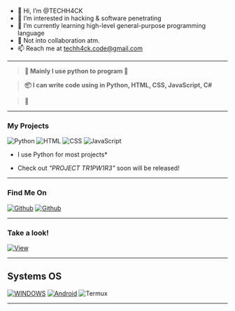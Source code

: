 - 👋 Hi, I’m @TECHH4CK
- 👀 I’m interested in hacking & software penetrating
- 🌱 I’m currently learning high-level general-purpose programming language
- 💞️  Not into collaboration atm.
- 📫 Reach me at techh4ck.code@gmail.com 
---
> **💾 Mainly I use python to program 🐍**

> **📦 I can write code using in Python, HTML, CSS, JavaScript, C#**

> 👀 

----

### My Projects

![Python](https://img.shields.io/badge/-Python-%230075a8?logo=python&logoColor=white&style=flat-square) ![HTML](https://img.shields.io/badge/-HTML-%23de4b25?logo=html5&logoColor=white&style=flat-square) ![CSS](https://img.shields.io/badge/-CSS-blue?logo=css3&logoColor=white&style=flat-square)
![JavaScript](https://img.shields.io/badge/JS-JavaScript-yellow?logo=java&logoColor=white&style=flat-square) 

- I use Python for most projects*

- Check out *"PROJECT TR1PW1R3"*
  soon will be released!
  
------

### Find Me On

[![Github](https://img.shields.io/badge/GitHub-TECH%20H4CK-yellow?style=for-the-badge&logo=github)](https://github.com/TECHH4CK)
[![Github](https://img.shields.io/badge/Twitter-TECH%20H4CK-blue?style=for-the-badge&logo=twitter)](https://twitter.com/H4ckTech)

------

### Take a look!

<a 
href="https://github.com/TECHH4CK/PROJECT_TR1PW1R3"><img title="View" src="https://img.shields.io/badge/View-PROJECT%20TR1PW1R3-yellow?style=for-the-badge&logo=github"></a>

-------
## Systems OS

[![WINDOWS](https://img.shields.io/badge/windows-black?style=for-the-badge&logo=windows&logoColor=white)](https://windows.com)
[![Android](https://img.shields.io/badge/Android-3DDC84?style=for-the-badge&logo=android&logoColor=white)](https://android.com)
![Termux](https://img.shields.io/badge/%3E__-Termux-black?style=for-the-badge)

--------
